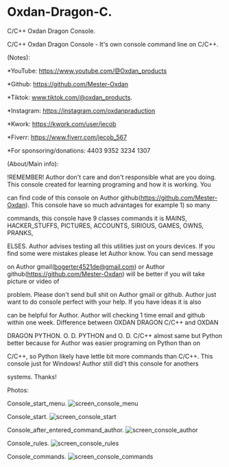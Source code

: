 # Oxdan-Dragon-C.
C/C++ Oxdan Dragon Console.

C/C++ Oxdan Dragon Console - It's own console command line on C/C++.

(Notes):

*YouTube: https://www.youtube.com/@Oxdan_products

*Github: https://github.com/Mester-Oxdan

*Tiktok: www.tiktok.com/@oxdan_products.

*Instagram: https://instagram.com/oxdanpraduction

*Kwork: https://kwork.com/user/jecob

*Fiverr: https://www.fiverr.com/jecob_567

*For sponsoring/donations: 4403 9352 3234 1307

(About/Main info):

!REMEMBER! Author don't care and don't responsible what are you doing. This console created for learning programing and how it is working. You

can find code of this console on Author github(https://github.com/Mester-Oxdan). This console have so much advantages for example 1) so many

commands, this console have 9 classes commands it is MAINS, HACKER_STUFFS, PICTURES, ACCOUNTS, SIRIOUS, GAMES, OWNS, PRANKS,

ELSES. Author advises testing all this utilities just on yours devices. If you find some were mistakes please let Author know. You can send message

on Author gmail(bogerter4521de@gmail.com) or Author github(https://github.com/Mester-Oxdan) will be better if you will take picture or video of

problem. Please don't send bull shit on Author gmail or github. Author just want to do console perfect with your help. If you have ideas it is also

can be helpful for Author. Author will checking 1 time email and github within one week. Difference between OXDAN DRAGON C/C++ and OXDAN

DRAGON PYTHON. O. D. PYTHON and O. D. C/C++ almost same but Python better because for Author was easier programing on Python than on

C/C++, so Python likely have lettle bit more commands than C/C++. This console just for Windows! Author still did't this console for anothers

systems. Thanks!

Photos:

Console_start_menu.
![screen_console_menu](https://github.com/Mester-Oxdan/Oxdan-Dragon-Python/assets/106891875/be559d94-295a-4b14-9850-af3fe231979e)

Console_start.
![screen_console_start](https://github.com/Mester-Oxdan/Oxdan-Dragon-Python/assets/106891875/522a07e0-ff73-4905-b219-419185593e8e)

Console_after_entered_command_author.
![screen_console_author](https://github.com/Mester-Oxdan/Oxdan-Dragon-Python/assets/106891875/0ef8c4ce-9da4-4c36-969d-5af24d4c0959)

Console_rules.
![screen_console_rules](https://github.com/Mester-Oxdan/Oxdan-Dragon-Python/assets/106891875/6f63f8b7-2c0a-47e3-ae17-645cc206a754)

Console_commands.
![screen_console_commands](https://github.com/Mester-Oxdan/Oxdan-Dragon-Python/assets/106891875/2d264017-bedd-4dbb-ab33-0b9a025dfd92)
